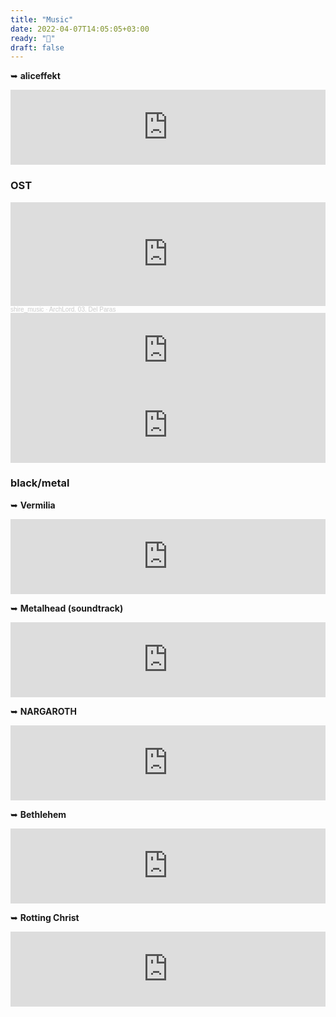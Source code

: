 ```yaml
---
title: "Music"
date: 2022-04-07T14:05:05+03:00
ready: "🤘"
draft: false
---
```


➥ **aliceffekt**
<iframe style="border: 0; width: 100%; height: 120px;" src="https://bandcamp.com/EmbeddedPlayer/album=4246216793/size=large/bgcol=333333/linkcol=e32c14/tracklist=false/artwork=small/track=2274572136/transparent=true/" seamless><a href="https://aliceffekt.bandcamp.com/album/dei-dain">Dei Dain by aliceffekt</a></iframe>

### OST
<iframe width="100%" height="166" scrolling="no" frameborder="no" allow="autoplay" src="https://w.soundcloud.com/player/?url=https%3A//api.soundcloud.com/tracks/112359317&color=%23e32c14&auto_play=false&hide_related=false&show_comments=true&show_user=true&show_reposts=false&show_teaser=true"></iframe><div style="font-size: 10px; color: #cccccc;line-break: anywhere;word-break: normal;overflow: hidden;white-space: nowrap;text-overflow: ellipsis; font-family: Interstate,Lucida Grande,Lucida Sans Unicode,Lucida Sans,Garuda,Verdana,Tahoma,sans-serif;font-weight: 100;"><a href="https://soundcloud.com/soul-music-hall" title="shire_music" target="_blank" style="color: #cccccc; text-decoration: none;">shire_music</a> · <a href="https://soundcloud.com/soul-music-hall/archlord-03-del-paras" title="ArchLord. 03. Del Paras" target="_blank" style="color: #cccccc; text-decoration: none;">ArchLord. 03. Del Paras</a></div>
<iframe style="border: 0; width: 100%; height: 120px;" src="https://bandcamp.com/EmbeddedPlayer/album=486403038/size=large/bgcol=333333/linkcol=e32c14/tracklist=false/artwork=small/track=4063847575/transparent=true/" seamless><a href="https://wicrecordings.bandcamp.com/album/katana-zero-original-soundtrack">Katana ZERO (Original Soundtrack) by LudoWic</a></iframe>
<iframe style="border: 0; width: 100%; height: 120px;" src="https://bandcamp.com/EmbeddedPlayer/album=1671405386/size=large/bgcol=333333/linkcol=e32c14/tracklist=false/artwork=small/track=1069945461/transparent=true/" seamless><a href="https://axiomverge.bandcamp.com/album/axiom-verge-soundtrack">Axiom Verge Soundtrack by Thomas Happ</a></iframe>

### black/metal
➥ **Vermilia**
<iframe style="border: 0; width: 100%; height: 120px;" src="https://bandcamp.com/EmbeddedPlayer/album=1811698804/size=large/bgcol=333333/linkcol=e32c14/tracklist=false/artwork=small/transparent=true/" seamless><a href="https://vermiliaofficial.bandcamp.com/album/t-ll-pohjant-hden-alla">Täällä Pohjantähden Alla by Vermilia</a></iframe>

➥ **Metalhead (soundtrack)**
<iframe style="border: 0; width: 100%; height: 120px;" src="https://bandcamp.com/EmbeddedPlayer/album=4163575135/size=large/bgcol=333333/linkcol=e32c14/tracklist=false/artwork=small/track=2400066958/transparent=true/" seamless><a href="https://peturben.bandcamp.com/album/metalhead">METALHEAD by Petur Ben</a></iframe>

➥ **NARGAROTH**
<iframe style="border: 0; width: 100%; height: 120px;" src="https://bandcamp.com/EmbeddedPlayer/album=2942355477/size=large/bgcol=333333/linkcol=e32c14/tracklist=false/artwork=small/track=3692475787/transparent=true/" seamless><a href="https://interarmaproductions.bandcamp.com/album/black-metal-ist-krieg-a-dedication-monument">Black Metal ist Krieg (A Dedication Monument) by NARGAROTH</a></iframe>

➥ **Bethlehem**
<iframe style="border: 0; width: 100%; height: 120px;" src="https://bandcamp.com/EmbeddedPlayer/album=1355084342/size=large/bgcol=333333/linkcol=e32c14/tracklist=false/artwork=small/transparent=true/" seamless><a href="https://bethlehem.bandcamp.com/album/lebe-dich-leer">Lebe Dich Leer by Bethlehem</a></iframe>

➥ **Rotting Christ**
<iframe style="border: 0; width: 100%; height: 120px;" src="https://bandcamp.com/EmbeddedPlayer/album=1264292743/size=large/bgcol=333333/linkcol=e32c14/tracklist=false/artwork=small/track=3094041928/transparent=true/" seamless><a href="https://rottingchrist.bandcamp.com/album/the-heretics">The Heretics by Rotting Christ</a></iframe>
